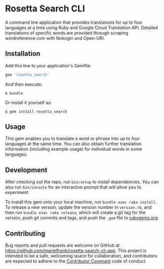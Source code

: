 # Rosetta Search CLI

A command line application that provides translations for up to four languages at a time using Ruby and Google Cloud Translation API. Detailed translations of specific words are provided through scraping wordreference.com with Nokogiri and Open-URI.

## Installation

Add this line to your application's Gemfile:

```ruby
gem 'rosetta_search'
```

And then execute:

    $ bundle

Or install it yourself as:

    $ gem install rosetta_search

## Usage

This gem enables you to translate a word or phrase into up to four languages at the same time. You can also obtain further translation information (including example usage) for individual words in some languages.

## Development

After checking out the repo, run `bin/setup` to install dependencies. You can also run `bin/console` for an interactive prompt that will allow you to experiment.

To install this gem onto your local machine, run `bundle exec rake install`. To release a new version, update the version number in `version.rb`, and then run `bundle exec rake release`, which will create a git tag for the version, push git commits and tags, and push the `.gem` file to [rubygems.org](https://rubygems.org).

## Contributing

Bug reports and pull requests are welcome on GitHub at https://github.com/marielfrank/rosetta-search-cli-app. This project is intended to be a safe, welcoming space for collaboration, and contributors are expected to adhere to the [Contributor Covenant](http://contributor-covenant.org) code of conduct.
